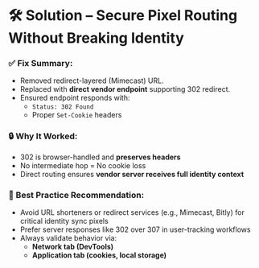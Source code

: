 # 🛠️ Solution – Secure Pixel Routing Without Breaking Identity

### ✅ Fix Summary:
- Removed redirect-layered (Mimecast) URL.
- Replaced with **direct vendor endpoint** supporting 302 redirect.
- Ensured endpoint responds with:
  - `Status: 302 Found`
  - Proper `Set-Cookie` headers

### 🔒 Why It Worked:
- 302 is browser-handled and **preserves headers**
- No intermediate hop = No cookie loss
- Direct routing ensures **vendor server receives full identity context**

### 🧭 Best Practice Recommendation:
- Avoid URL shorteners or redirect services (e.g., Mimecast, Bitly) for critical identity sync pixels
- Prefer server responses like 302 over 307 in user-tracking workflows
- Always validate behavior via:
  - **Network tab (DevTools)**
  - **Application tab (cookies, local storage)**
